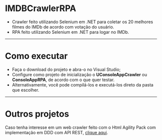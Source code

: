 # IMDBCrawlerRPA

- Crawler feito utilizando Selenium em .NET para coletar os 20 melhores filmes do IMDb de acordo com votação do usuário.
- RPA feito utilizando Selenium em .NET para logar no IMDb.

___

# Como executar

- Faça o download do projeto e abra-o no Visual Studio;
- Configure como projeto de inicialização o **UConsoleAppCrawler** ou **ConsoleAppRPA**, de acordo com o que quer testar.
- Alternativamente, você pode compilá-los e executá-los direto da pasta que escolher.

___

# Outros projetos

Caso tenha interesse em um web crawler feito com o Html Agility Pack com implementação em DDD com API REST, [clique aqui](https://github.com/PauloVinicius97/WebCrawler).
